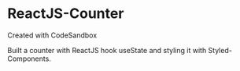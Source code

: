 # ReactJS-Counter
Created with CodeSandbox

Built a counter with ReactJS hook useState and styling it with Styled-Components.
